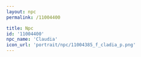 ```yaml
---
layout: npc
permalink: /11004400

title: Npc
id: '11004400'
npc_name: 'Claudia'
icon_url: 'portrait/npc/11004385_f_cladia_p.png'
---
```

